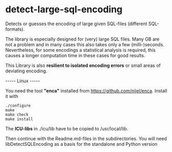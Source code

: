 # detect-large-sql-encoding
Detects or guesses the encoding of large given SQL-files (different SQL-formats).

The library is especially designed for (very) large SQL files. Many GB are not a problem and in many cases this also takes only a few (milli-)seconds. Nevertheless, for some encodings a statistical analysis is required, this causes a longer computation time in these cases for good results.

This Library is also **resilient to isolated encoding errors** or small areas of deviating encoding. 




----- Linux  -----

You need the tool **"enca"** installed from https://github.com/nijel/enca. Install it with

    ./configure
    make 
    make check
    make install

The **ICU-libs** in ./icu/lib have to be copied to /usr/local/lib.

Then continue with the Readme.md-files in the subdirectories. You will need libDetectSQLEncoding as a basis for the standalone and Python version

